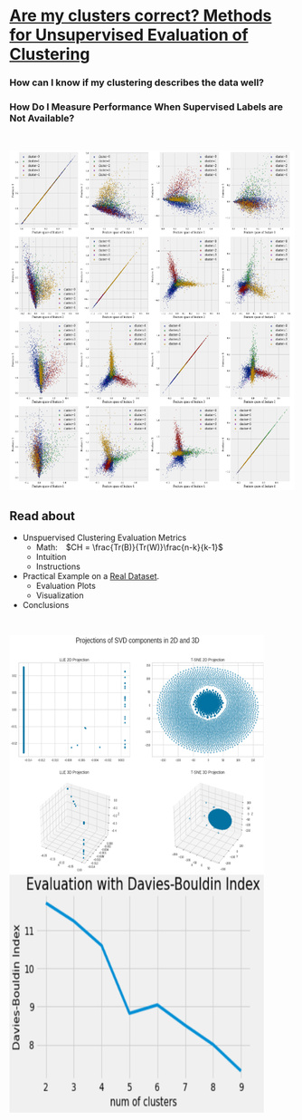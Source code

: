 # [Are my clusters correct? Methods for Unsupervised Evaluation of Clustering](https://pub.towardsai.net/unsupervised-evaluation-clustering-metrics-are-my-clusters-correct-evaluation-methods-7dccb955c490)

### How can I know if my clustering describes the data well? 
### How Do I Measure Performance When Supervised Labels are Not Available? 

</br>

[<img src='Images/clusters.png' alt="Clusters Plotted" height=600 width=850>](https://pub.towardsai.net/unsupervised-evaluation-clustering-metrics-are-my-clusters-correct-evaluation-methods-7dccb955c490)

## Read about 
* Unspuervised Clustering Evaluation Metrics
  - Math:  &ensp; $CH = \frac{Tr(B)}{Tr(W)}\frac{n-k}{k-1}$
  - Intuition
  - Instructions
* Practical Example on a [Real Dataset](https://scikit-learn.org/0.19/datasets/twenty_newsgroups.html).
  - Evaluation Plots
  - Visualization
* Conclusions

</br>

<img src='Images/data_projection.png' text='dad' alt="Dataset Projection to 2D, 3D" height=420 width=450> &ensp; &ensp; <img src='Images/db_index.png' alt="Evaluation Plot" height=420 width=450>
